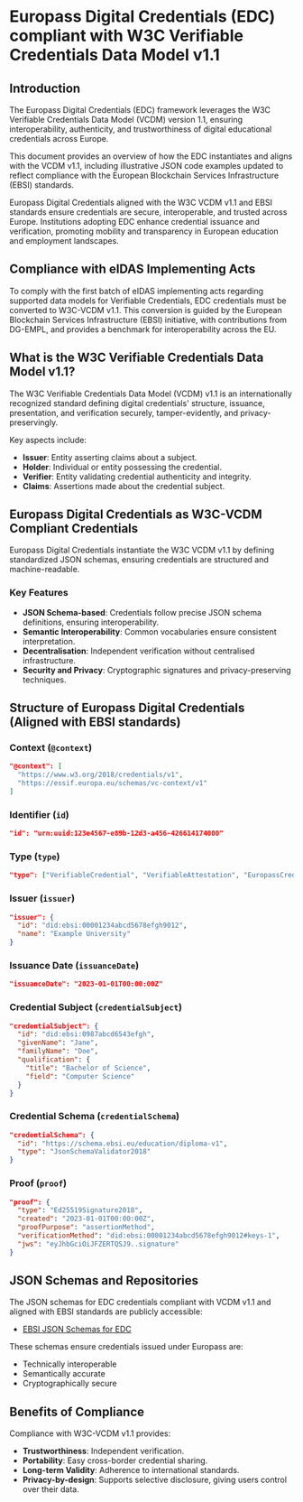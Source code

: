# Europass Digital Credentials (EDC) compliant with W3C Verifiable Credentials Data Model v1.1

## Introduction

The Europass Digital Credentials (EDC) framework leverages the W3C Verifiable Credentials Data Model (VCDM) version 1.1, ensuring interoperability, authenticity, and trustworthiness of digital educational credentials across Europe.

This document provides an overview of how the EDC instantiates and aligns with the VCDM v1.1, including illustrative JSON code examples updated to reflect compliance with the European Blockchain Services Infrastructure (EBSI) standards.

Europass Digital Credentials aligned with the W3C VCDM v1.1 and EBSI standards ensure credentials are secure, interoperable, and trusted across Europe. Institutions adopting EDC enhance credential issuance and verification, promoting mobility and transparency in European education and employment landscapes.

## Compliance with eIDAS Implementing Acts

To comply with the first batch of eIDAS implementing acts regarding supported data models for Verifiable Credentials, EDC credentials must be converted to W3C-VCDM v1.1. This conversion is guided by the European Blockchain Services Infrastructure (EBSI) initiative, with contributions from DG-EMPL, and provides a benchmark for interoperability across the EU.

## What is the W3C Verifiable Credentials Data Model v1.1?

The W3C Verifiable Credentials Data Model (VCDM) v1.1 is an internationally recognized standard defining digital credentials' structure, issuance, presentation, and verification securely, tamper-evidently, and privacy-preservingly.

Key aspects include:

- **Issuer**: Entity asserting claims about a subject.
- **Holder**: Individual or entity possessing the credential.
- **Verifier**: Entity validating credential authenticity and integrity.
- **Claims**: Assertions made about the credential subject.

## Europass Digital Credentials as W3C-VCDM Compliant Credentials

Europass Digital Credentials instantiate the W3C VCDM v1.1 by defining standardized JSON schemas, ensuring credentials are structured and machine-readable.

### Key Features

- **JSON Schema-based**: Credentials follow precise JSON schema definitions, ensuring interoperability.
- **Semantic Interoperability**: Common vocabularies ensure consistent interpretation.
- **Decentralisation**: Independent verification without centralised infrastructure.
- **Security and Privacy**: Cryptographic signatures and privacy-preserving techniques.

## Structure of Europass Digital Credentials (Aligned with EBSI standards)

### Context (`@context`)
```json
"@context": [
  "https://www.w3.org/2018/credentials/v1",
  "https://essif.europa.eu/schemas/vc-context/v1"
]
```

### Identifier (`id`)
```json
"id": "urn:uuid:123e4567-e89b-12d3-a456-426614174000"
```

### Type (`type`)
```json
"type": ["VerifiableCredential", "VerifiableAttestation", "EuropassCredential"]
```

### Issuer (`issuer`)
```json
"issuer": {
  "id": "did:ebsi:00001234abcd5678efgh9012",
  "name": "Example University"
}
```

### Issuance Date (`issuanceDate`)
```json
"issuanceDate": "2023-01-01T00:00:00Z"
```

### Credential Subject (`credentialSubject`)
```json
"credentialSubject": {
  "id": "did:ebsi:0987abcd6543efgh",
  "givenName": "Jane",
  "familyName": "Doe",
  "qualification": {
    "title": "Bachelor of Science",
    "field": "Computer Science"
  }
}
```

### Credential Schema (`credentialSchema`)
```json
"credentialSchema": {
  "id": "https://schema.ebsi.eu/education/diploma-v1",
  "type": "JsonSchemaValidator2018"
}
```

### Proof (`proof`)
```json
"proof": {
  "type": "Ed25519Signature2018",
  "created": "2023-01-01T00:00:00Z",
  "proofPurpose": "assertionMethod",
  "verificationMethod": "did:ebsi:00001234abcd5678efgh9012#keys-1",
  "jws": "eyJhbGciOiJFZERTQSJ9..signature"
}
```

## JSON Schemas and Repositories

The JSON schemas for EDC credentials compliant with VCDM v1.1 and aligned with EBSI standards are publicly accessible:

- [EBSI JSON Schemas for EDC](https://code.europa.eu/ebsi/json-schema/-/tree/main/schemas/vcdm1.1/europass/edc)

These schemas ensure credentials issued under Europass are:

- Technically interoperable
- Semantically accurate
- Cryptographically secure

## Benefits of Compliance

Compliance with W3C-VCDM v1.1 provides:

- **Trustworthiness**: Independent verification.
- **Portability**: Easy cross-border credential sharing.
- **Long-term Validity**: Adherence to international standards.
- **Privacy-by-design**: Supports selective disclosure, giving users control over their data.


